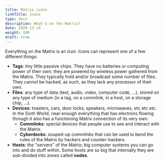 ```yaml
---
title: Matrix icons
linkTitle: Icons
type: docs
description: What's on the Matrix?
date: 2020-12-14
weight: 100
draft: true
---
```


Everything on the Matrix is an *icon*. Icons can represent one of a few different things:

* **Tags**: tiny little passive chips. They have no batteries or computing power of their own; they are powered by wireless power gathered from the Matrix. They typically hold and/or broadcast some number of files. They cannot be hacked, as such, as they lack any processor of their own.
* **Files**: any type of data (text, audio, video, computer code, ...), stored on any type of medium (in a tag, on a commlink, in a host, on a storage chip, ...).
* **Devices**: toasters, cars, door locks, speakers, microwaves, etc etc etc. In the Sixth World, near enough everything that has electrons flowing through it also has a functioning Matrix connection of its very own.
	* **Commlinks**: special devices that people use to see and interact with the Matrix.
	* **Cyberdecks**: souped-up commlinks that can be used to bend the rules of the Matrix by hackers and counter-hackers.
* **Hosts**: the "servers" of the Matrix; big computer systems you can go into and do stuff within. Some hosts are so big that internally they are sub-divided into zones called **nodes**.

